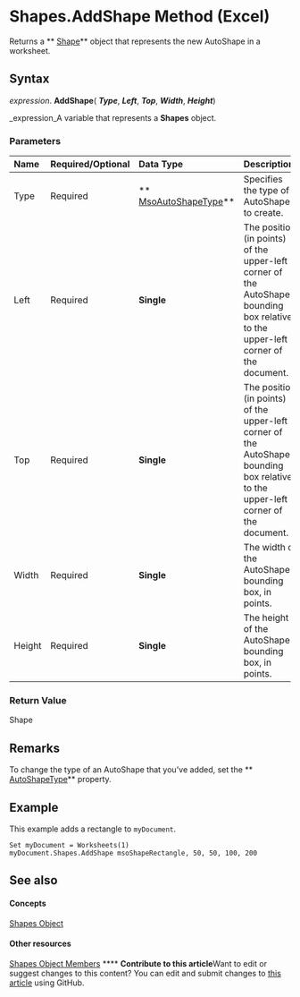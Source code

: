 
# Shapes.AddShape Method (Excel)

Returns a  ** [Shape](8f01fcd1-b7d9-5216-2de5-40fb6648a403.md)** object that represents the new AutoShape in a worksheet.


## Syntax

 _expression_. **AddShape**( **_Type_**,  **_Left_**,  **_Top_**,  **_Width_**,  **_Height_**)

 _expression_A variable that represents a  **Shapes** object.


### Parameters



|**Name**|**Required/Optional**|**Data Type**|**Description**|
|:-----|:-----|:-----|:-----|
|Type|Required| ** [MsoAutoShapeType](http://msdn.microsoft.com/library/7e6fe414-2b25-56d7-a678-b6e718329118%28Office.15%29.aspx)**|Specifies the type of AutoShape to create.|
|Left|Required| **Single**|The position (in points) of the upper-left corner of the AutoShape's bounding box relative to the upper-left corner of the document.|
|Top|Required| **Single**|The position (in points) of the upper-left corner of the AutoShape's bounding box relative to the upper-left corner of the document.|
|Width|Required| **Single**|The width of the AutoShape's bounding box, in points.|
|Height|Required| **Single**|The height of the AutoShape's bounding box, in points.|

### Return Value

Shape


## Remarks

To change the type of an AutoShape that you've added, set the  ** [AutoShapeType](3fdc36be-dd08-4fa1-8cef-a5ecf913eae0.md)** property.


## Example

This example adds a rectangle to  `myDocument`.


```
Set myDocument = Worksheets(1) 
myDocument.Shapes.AddShape msoShapeRectangle, 50, 50, 100, 200
```


## See also


#### Concepts


 [Shapes Object](f9c6548c-d028-1b70-a11c-c4b45ff19177.md)
#### Other resources


 [Shapes Object Members](f5d0be42-46cc-2916-8953-401e50a5cef7.md)
****   **Contribute to this article**Want to edit or suggest changes to this content? You can edit and submit changes to  [this article](https://github.com/jhershey00/VBA_Excel_Test/OpenXMLCon/articles/5d08e6d5-2875-795a-8fe1-f4032d4d3fc0.md) using GitHub.

